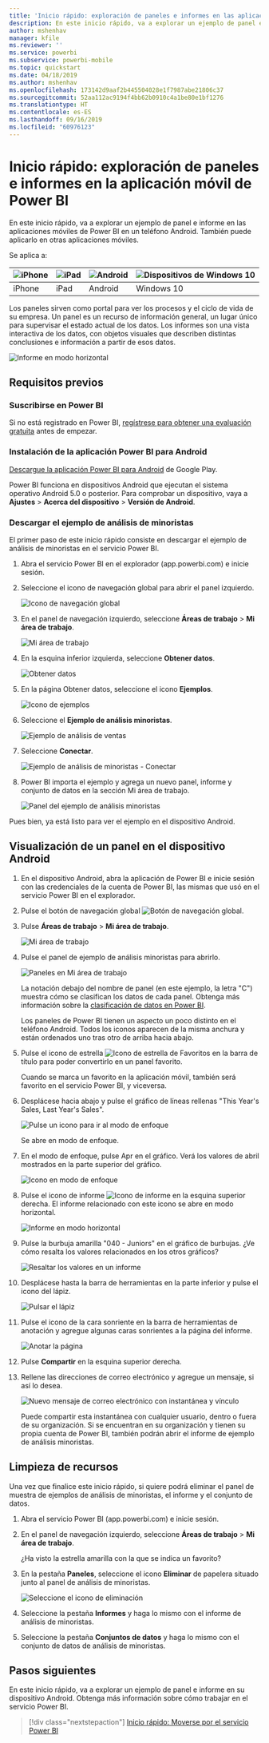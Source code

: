 ```yaml
---
title: 'Inicio rápido: exploración de paneles e informes en las aplicaciones móviles'
description: En este inicio rápido, va a explorar un ejemplo de panel e informe en las aplicaciones móviles de Power BI.
author: mshenhav
manager: kfile
ms.reviewer: ''
ms.service: powerbi
ms.subservice: powerbi-mobile
ms.topic: quickstart
ms.date: 04/18/2019
ms.author: mshenhav
ms.openlocfilehash: 173142d9aaf2b445504028e1f7987abe21806c37
ms.sourcegitcommit: 52aa112ac9194f4bb62b0910c4a1be80e1bf1276
ms.translationtype: HT
ms.contentlocale: es-ES
ms.lasthandoff: 09/16/2019
ms.locfileid: "60976123"
---
```

# <a name="quickstart-explore-dashboards-and-reports-in-the-power-bi-mobile-apps"></a>Inicio rápido: exploración de paneles e informes en la aplicación móvil de Power BI
En este inicio rápido, va a explorar un ejemplo de panel e informe en las aplicaciones móviles de Power BI en un teléfono Android. También puede aplicarlo en otras aplicaciones móviles. 

Se aplica a:

| ![iPhone](./media/mobile-apps-quickstart-view-dashboard-report/iphone-logo-30-px.png) | ![iPad](./media/mobile-apps-quickstart-view-dashboard-report/ipad-logo-30-px.png) | ![Android](./media/mobile-apps-quickstart-view-dashboard-report/android-logo-30-px.png) | ![Dispositivos de Windows 10](./media/mobile-apps-quickstart-view-dashboard-report/win-10-logo-30-px.png) |
|:--- |:--- |:--- |:--- |
| iPhone | iPad | Android | Windows 10 |

Los paneles sirven como portal para ver los procesos y el ciclo de vida de su empresa. Un panel es un recurso de información general, un lugar único para supervisar el estado actual de los datos. Los informes son una vista interactiva de los datos, con objetos visuales que describen distintas conclusiones e información a partir de esos datos. 

![Informe en modo horizontal](././media/mobile-apps-quickstart-view-dashboard-report/power-bi-android-quickstart-report.png)

## <a name="prerequisites"></a>Requisitos previos

### <a name="sign-up-for-power-bi"></a>Suscribirse en Power BI
Si no está registrado en Power BI, [regístrese para obtener una evaluación gratuita](https://app.powerbi.com/signupredirect?pbi_source=web) antes de empezar.

### <a name="install-the-power-bi-for-android-app"></a>Instalación de la aplicación Power BI para Android
[Descargue la aplicación Power BI para Android](http://go.microsoft.com/fwlink/?LinkID=544867) de Google Play.

Power BI funciona en dispositivos Android que ejecutan el sistema operativo Android 5.0 o posterior. Para comprobar un dispositivo, vaya a **Ajustes** > **Acerca del dispositivo** > **Versión de Android**.

### <a name="download-the-retail-analysis-sample"></a>Descargar el ejemplo de análisis de minoristas
El primer paso de este inicio rápido consiste en descargar el ejemplo de análisis de minoristas en el servicio Power BI.

1. Abra el servicio Power BI en el explorador (app.powerbi.com) e inicie sesión.

1. Seleccione el icono de navegación global para abrir el panel izquierdo.

    ![Icono de navegación global](./media/mobile-apps-quickstart-view-dashboard-report/power-bi-android-quickstart-global-nav-icon.png)

2. En el panel de navegación izquierdo, seleccione **Áreas de trabajo** > **Mi área de trabajo**.

    ![Mi área de trabajo](./media/mobile-apps-quickstart-view-dashboard-report/power-bi-android-quickstart-my-workspace.png)

3. En la esquina inferior izquierda, seleccione **Obtener datos**.
   
    ![Obtener datos](./media/mobile-apps-quickstart-view-dashboard-report/power-bi-get-data.png)

3. En la página Obtener datos, seleccione el icono **Ejemplos**.
   
   ![Icono de ejemplos](./media/mobile-apps-quickstart-view-dashboard-report/power-bi-samples-icon.png)

4. Seleccione el **Ejemplo de análisis minoristas**.
 
    ![Ejemplo de análisis de ventas](./media/mobile-apps-quickstart-view-dashboard-report/power-bi-rs.png)
 
8. Seleccione **Conectar**.  
  
   ![Ejemplo de análisis de minoristas - Conectar](./media/mobile-apps-quickstart-view-dashboard-report/retail16.png)
   
5. Power BI importa el ejemplo y agrega un nuevo panel, informe y conjunto de datos en la sección Mi área de trabajo.
   
   ![Panel del ejemplo de análisis minoristas](./media/mobile-apps-quickstart-view-dashboard-report/power-bi-service-opportunity-sample.png)

Pues bien, ya está listo para ver el ejemplo en el dispositivo Android.

## <a name="view-a-dashboard-on-your-android-device"></a>Visualización de un panel en el dispositivo Android
1. En el dispositivo Android, abra la aplicación de Power BI e inicie sesión con las credenciales de la cuenta de Power BI, las mismas que usó en el servicio Power BI en el explorador.

1.  Pulse el botón de navegación global ![Botón de navegación global](./media/mobile-apps-quickstart-view-dashboard-report/power-bi-iphone-global-nav-button.png).

2.  Pulse **Áreas de trabajo** > **Mi área de trabajo**.

    ![Mi área de trabajo](./media/mobile-apps-quickstart-view-dashboard-report/power-bi-android-quickstart-workspaces.png)

3. Pulse el panel de ejemplo de análisis minoristas para abrirlo.
 
    ![Paneles en Mi área de trabajo](./media/mobile-apps-quickstart-view-dashboard-report/power-bi-android-quickstart-open-retail.png)
   
    La notación debajo del nombre de panel (en este ejemplo, la letra "C") muestra cómo se clasifican los datos de cada panel. Obtenga más información sobre la [clasificación de datos en Power BI](../../service-data-classification.md).

    Los paneles de Power BI tienen un aspecto un poco distinto en el teléfono Android. Todos los iconos aparecen de la misma anchura y están ordenados uno tras otro de arriba hacia abajo.

4. Pulse el icono de estrella ![Icono de estrella de Favoritos](./media/mobile-apps-quickstart-view-dashboard-report/power-bi-android-quickstart-favorite-icon.png) en la barra de título para poder convertirlo en un panel favorito.

    Cuando se marca un favorito en la aplicación móvil, también será favorito en el servicio Power BI, y viceversa.

4. Desplácese hacia abajo y pulse el gráfico de líneas rellenas "This Year's Sales, Last Year's Sales".

    ![Pulse un icono para ir al modo de enfoque](./media/mobile-apps-quickstart-view-dashboard-report/power-bi-android-quickstart-tap-tile-fave.png)

    Se abre en modo de enfoque.

7. En el modo de enfoque, pulse Apr en el gráfico. Verá los valores de abril mostrados en la parte superior del gráfico.

    ![Icono en modo de enfoque](./media/mobile-apps-quickstart-view-dashboard-report/power-bi-android-quickstart-tile-focus.png)

8. Pulse el icono de informe ![Icono de informe](./media/mobile-apps-quickstart-view-dashboard-report/power-bi-android-quickstart-report-icon.png) en la esquina superior derecha. El informe relacionado con este icono se abre en modo horizontal.

    ![Informe en modo horizontal](././media/mobile-apps-quickstart-view-dashboard-report/power-bi-android-quickstart-report.png)

9. Pulse la burbuja amarilla "040 - Juniors" en el gráfico de burbujas. ¿Ve cómo resalta los valores relacionados en los otros gráficos? 

    ![Resaltar los valores en un informe](./media/mobile-apps-quickstart-view-dashboard-report/power-bi-android-quickstart-cross-highlight.png)

10. Desplácese hasta la barra de herramientas en la parte inferior y pulse el icono del lápiz.

    ![Pulsar el lápiz](./media/mobile-apps-quickstart-view-dashboard-report/power-bi-android-quickstart-tap-pencil.png)

11. Pulse el icono de la cara sonriente en la barra de herramientas de anotación y agregue algunas caras sonrientes a la página del informe.
 
    ![Anotar la página](./media/mobile-apps-quickstart-view-dashboard-report/power-bi-android-quickstart-annotate.png)

12. Pulse **Compartir** en la esquina superior derecha.

1. Rellene las direcciones de correo electrónico y agregue un mensaje, si así lo desea.  

    ![Nuevo mensaje de correo electrónico con instantánea y vínculo](./media/mobile-apps-quickstart-view-dashboard-report/power-bi-android-quickstart-send-snapshot.png)

    Puede compartir esta instantánea con cualquier usuario, dentro o fuera de su organización. Si se encuentran en su organización y tienen su propia cuenta de Power BI, también podrán abrir el informe de ejemplo de análisis minoristas.

## <a name="clean-up-resources"></a>Limpieza de recursos

Una vez que finalice este inicio rápido, si quiere podrá eliminar el panel de muestra de ejemplos de análisis de minoristas, el informe y el conjunto de datos.

1. Abra el servicio Power BI (app.powerbi.com) e inicie sesión.

2. En el panel de navegación izquierdo, seleccione **Áreas de trabajo** > **Mi área de trabajo**.

    ¿Ha visto la estrella amarilla con la que se indica un favorito?

3. En la pestaña **Paneles**, seleccione el icono **Eliminar** de papelera situado junto al panel de análisis de minoristas.

    ![Seleccione el icono de eliminación](./media/mobile-apps-quickstart-view-dashboard-report/power-bi-android-quickstart-delete-retail.png)

4. Seleccione la pestaña **Informes** y haga lo mismo con el informe de análisis de minoristas.

5. Seleccione la pestaña **Conjuntos de datos** y haga lo mismo con el conjunto de datos de análisis de minoristas.


## <a name="next-steps"></a>Pasos siguientes

En este inicio rápido, va a explorar un ejemplo de panel e informe en su dispositivo Android. Obtenga más información sobre cómo trabajar en el servicio Power BI. 

> [!div class="nextstepaction"]
> [Inicio rápido: Moverse por el servicio Power BI](../end-user-experience.md)

